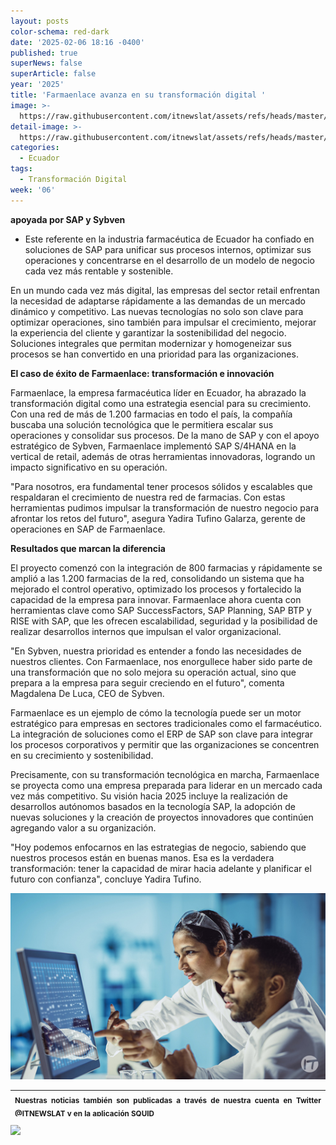 ```yaml
---
layout: posts
color-schema: red-dark
date: '2025-02-06 18:16 -0400'
published: true
superNews: false
superArticle: false
year: '2025'
title: 'Farmaenlace avanza en su transformación digital '
image: >-
  https://raw.githubusercontent.com/itnewslat/assets/refs/heads/master/img/540x320/tecnicos-pantalla-p.jpg
detail-image: >-
  https://raw.githubusercontent.com/itnewslat/assets/refs/heads/master/img/1024x680/tecnicos-pantalla-g.jpg
categories:
  - Ecuador
tags:
  - Transformación Digital
week: '06'
---
```

**apoyada por SAP y Sybven**

- Este referente en la industria farmacéutica de Ecuador ha confiado en soluciones de SAP para unificar sus procesos internos, optimizar sus operaciones y concentrarse en el desarrollo de un modelo de negocio cada vez más rentable y sostenible.

En un mundo cada vez más digital, las empresas del sector retail enfrentan la necesidad de adaptarse rápidamente a las demandas de un mercado dinámico y competitivo. Las nuevas tecnologías no solo son clave para optimizar operaciones, sino también para impulsar el crecimiento, mejorar la experiencia del cliente y garantizar la sostenibilidad del negocio. Soluciones integrales que permitan modernizar y homogeneizar sus procesos se han convertido en una prioridad para las organizaciones.

**El caso de éxito de Farmaenlace: transformación e innovación**

Farmaenlace, la empresa farmacéutica líder en Ecuador, ha abrazado la transformación digital como una estrategia esencial para su crecimiento. Con una red de más de 1.200 farmacias en todo el país, la compañía buscaba una solución tecnológica que le permitiera escalar sus operaciones y consolidar sus procesos. De la mano de SAP y con el apoyo estratégico de Sybven, Farmaenlace implementó SAP S/4HANA en la vertical de retail, además de otras herramientas innovadoras, logrando un impacto significativo en su operación.

"Para nosotros, era fundamental tener procesos sólidos y escalables que respaldaran el crecimiento de nuestra red de farmacias. Con estas herramientas pudimos impulsar la transformación de nuestro negocio para afrontar los retos del futuro", asegura Yadira Tufino Galarza, gerente de operaciones en SAP de Farmaenlace.

**Resultados que marcan la diferencia**

El proyecto comenzó con la integración de 800 farmacias y rápidamente se amplió a las 1.200 farmacias de la red, consolidando un sistema que ha mejorado el control operativo, optimizado los procesos y fortalecido la capacidad de la empresa para innovar. Farmaenlace ahora cuenta con herramientas clave como SAP SuccessFactors, SAP Planning, SAP BTP y RISE with SAP, que les ofrecen escalabilidad, seguridad y la posibilidad de realizar desarrollos internos que impulsan el valor organizacional.

"En Sybven, nuestra prioridad es entender a fondo las necesidades de nuestros clientes. Con Farmaenlace, nos enorgullece haber sido parte de una transformación que no solo mejora su operación actual, sino que prepara a la empresa para seguir creciendo en el futuro", comenta Magdalena De Luca, CEO de Sybven.

Farmaenlace es un ejemplo de cómo la tecnología puede ser un motor estratégico para empresas en sectores tradicionales como el farmacéutico. La integración de soluciones como el ERP de SAP son clave para integrar los procesos corporativos y permitir que las organizaciones se concentren en su crecimiento y sostenibilidad.

Precisamente, con su transformación tecnológica en marcha, Farmaenlace se proyecta como una empresa preparada para liderar en un mercado cada vez más competitivo. Su visión hacia 2025 incluye la realización de desarrollos autónomos basados en la tecnología SAP, la adopción de nuevas soluciones y la creación de proyectos innovadores que continúen agregando valor a su organización.

"Hoy podemos enfocarnos en las estrategias de negocio, sabiendo que nuestros procesos están en buenas manos. Esa es la verdadera transformación: tener la capacidad de mirar hacia adelante y planificar el futuro con confianza", concluye Yadira Tufino.

![](https://raw.githubusercontent.com/itnewslat/assets/refs/heads/master/img/540x320/tecnicos-pantalla-p.jpg)

<table style="height: 42px;" width="569">
<tbody>
<tr>
<td style="text-align: justify;"><sub><strong>Nuestras noticias también son publicadas a través de nuestra cuenta en Twitter <a href="https://twitter.com/itnewslat?lang=es">@ITNEWSLAT</a> y en la aplicación <a href="https://squidapp.co/en/">SQUID</a></strong></sub></td>
</tr>
</tbody>
</table>

<img src="https://tracker.metricool.com/c3po.jpg?hash=56f88a41e39ab42c063cc51676587a04"/>